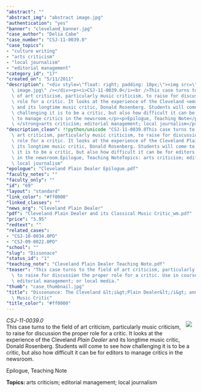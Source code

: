 ```yaml
---
"abstract": ""
"abstract_img": "abstract image.jpg"
"authentication": "yes"
"banner": "cleveland_banner.jpg"
"case_author": "Delia Cabe"
"case_number": "CSJ-11-0039.0"
"case_topics":
- "culture writing"
- "arts criticism"
- "local journalism"
- "editorial management"
"category_id": "17"
"created_on": "5/11/2011"
"description": "<div style=\"float: right; padding: 10px;\"><img src=\"/casestudy/files/photos/484/abstract\
  \ image.jpg\" /></div><p><i>CSJ-11-0039.0</i><br />This case turns to the field\
  \ of art criticism, particularly music criticism, to raise for discussion the proper\
  \ role for a critic. It looks at the experience of the Cleveland <em>Plain Dealer</em>\
  \ and its longtime music critic, Donald Rosenberg. Students will come to see how\
  \ challenging it is to be a critic, but also how difficult it can be for editors\
  \ to manage critics in the newsroom.</p><p>Epilogue, Teaching Note</p><p><strong>Topics:\
  \ </strong>arts criticism; editorial management; local journalism</p>"
"description_clean": !!python/unicode "CSJ-11-0039.0This case turns to the field of\
  \ art criticism, particularly music criticism, to raise for discussion the proper\
  \ role for a critic. It looks at the experience of the Cleveland Plain Dealer and\
  \ its longtime music critic, Donald Rosenberg. Students will come to see how challenging\
  \ it is to be a critic, but also how difficult it can be for editors to manage critics\
  \ in the newsroom.Epilogue, Teaching NoteTopics: arts criticism; editorial management;\
  \ local journalism"
"epologue": "Cleveland Plain Dealer Epilogue.pdf"
"faculty_notes": ""
"faculty_only": ""
"id": "69"
"layout": "standard"
"link_color": "#ff0000"
"linked_classes": ""
"news_org": "Cleveland Plain Dealer"
"pdf": "Cleveland Plain Dealer and its Classical Music Critic_wm.pdf"
"price": "5.95"
"redtext": ""
"related_cases":
- "CSJ-10-0034.0PO"
- "CSJ-09-0022.0PO"
"school": ""
"slug": "Dissonace"
"status_id": "1"
"teaching_note": "Cleveland Plain Dealer Teaching Note.pdf"
"teaser": "This case turns to the field of art criticism, particularly music criticism,\
  \ to raise for discussion the proper role for a critic. Use in courses on arts criticism;\
  \ editorial management; or local media."
"thumb": "case_thumbnail.jpg"
"title": "Dissonance: The Cleveland &lt;i&gt;Plain Dealer&lt;/i&gt; and its Classical\
  \ Music Critic"
"title_color": "#ff0000"
---
```

<div style="float: right; padding: 10px;"><img src="/casestudy/files/photos/484/abstract image.jpg" /></div><p><i>CSJ-11-0039.0</i><br />This case turns to the field of art criticism, particularly music criticism, to raise for discussion the proper role for a critic. It looks at the experience of the Cleveland <em>Plain Dealer</em> and its longtime music critic, Donald Rosenberg. Students will come to see how challenging it is to be a critic, but also how difficult it can be for editors to manage critics in the newsroom.</p><p>Epilogue, Teaching Note</p><p><strong>Topics: </strong>arts criticism; editorial management; local journalism</p>
